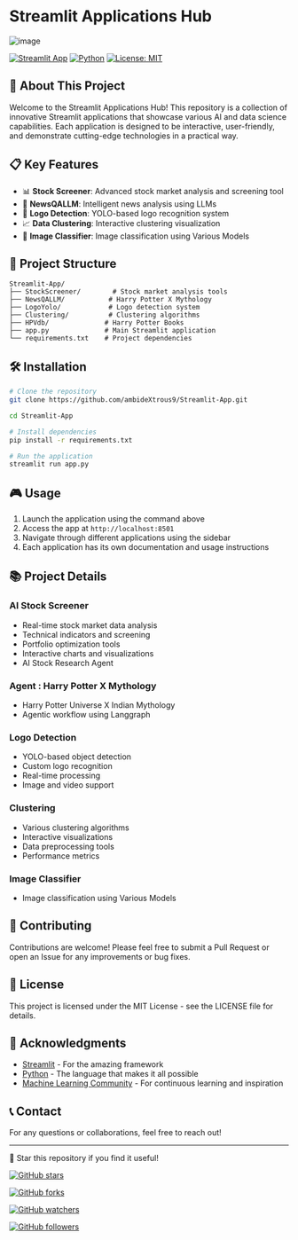 # Streamlit Applications Hub


![image](https://github.com/user-attachments/assets/1f390447-0618-4523-9655-9b99f0ec93e3)


[![Streamlit App](https://img.shields.io/badge/Streamlit-App-blue?logo=streamlit)](https://ambidextrous.streamlit.app/)
[![Python](https://img.shields.io/badge/Python-3.8+-blue)](https://www.python.org/)
[![License: MIT](https://img.shields.io/badge/License-MIT-yellow.svg)](https://opensource.org/licenses/MIT)


## 🚀 About This Project

Welcome to the Streamlit Applications Hub! This repository is a collection of innovative Streamlit applications that showcase various AI and data science capabilities. Each application is designed to be interactive, user-friendly, and demonstrate cutting-edge technologies in a practical way.

## 📋 Key Features

- 📊 **Stock Screener**: Advanced stock market analysis and screening tool
- 📖 **NewsQALLM**: Intelligent news analysis using LLMs
- 🎯 **Logo Detection**: YOLO-based logo recognition system
- 📈 **Data Clustering**: Interactive clustering visualization
- 🧠 **Image Classifier**: Image classification using Various Models

## 📁 Project Structure

```
Streamlit-App/
├── StockScreener/        # Stock market analysis tools
├── NewsQALLM/           # Harry Potter X Mythology
├── LogoYolo/            # Logo detection system
├── Clustering/          # Clustering algorithms
├── HPVdb/              # Harry Potter Books
├── app.py              # Main Streamlit application
└── requirements.txt    # Project dependencies
```

## 🛠️ Installation

```bash
# Clone the repository
git clone https://github.com/ambideXtrous9/Streamlit-App.git

cd Streamlit-App

# Install dependencies
pip install -r requirements.txt

# Run the application
streamlit run app.py
```

## 🎮 Usage

1. Launch the application using the command above
2. Access the app at `http://localhost:8501`
3. Navigate through different applications using the sidebar
4. Each application has its own documentation and usage instructions

## 📚 Project Details

### AI Stock Screener
- Real-time stock market data analysis
- Technical indicators and screening
- Portfolio optimization tools
- Interactive charts and visualizations
- AI Stock Research Agent

### Agent : Harry Potter X Mythology
- Harry Potter Universe X Indian Mythology 
- Agentic workflow using Langgraph

### Logo Detection
- YOLO-based object detection
- Custom logo recognition
- Real-time processing
- Image and video support

### Clustering
- Various clustering algorithms
- Interactive visualizations
- Data preprocessing tools
- Performance metrics

### Image Classifier
- Image classification using Various Models


## 🤝 Contributing

Contributions are welcome! Please feel free to submit a Pull Request or open an Issue for any improvements or bug fixes.

## 📄 License

This project is licensed under the MIT License - see the LICENSE file for details.

## 🙏 Acknowledgments

- [Streamlit](https://streamlit.io/) - For the amazing framework
- [Python](https://www.python.org/) - The language that makes it all possible
- [Machine Learning Community](https://www.kaggle.com/) - For continuous learning and inspiration

## 📞 Contact

For any questions or collaborations, feel free to reach out!

---

🌟 Star this repository if you find it useful!

[![GitHub stars](https://img.shields.io/github/stars/ambideXtrous9/Streamlit-App.svg?style=social&label=Star)](https://github.com/ambideXtrous9/Streamlit-App)

[![GitHub forks](https://img.shields.io/github/forks/ambideXtrous9/Streamlit-App.svg?style=social&label=Fork)](https://github.com/ambideXtrous9/Streamlit-App/fork)

[![GitHub watchers](https://img.shields.io/github/watchers/ambideXtrous9/Streamlit-App.svg?style=social&label=Watch)](https://github.com/ambideXtrous9/Streamlit-App/watchers)

[![GitHub followers](https://img.shields.io/github/followers/ambideXtrous9.svg?style=social&label=Follow)](https://github.com/ambideXtrous9/followers)
